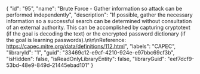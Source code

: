 {
  "id": "95",
  "name": "Brute Force - Gather information so attack can be performed independently",
  "description": "If possible, gather the necessary information so a successful search can be determined without consultation of an external authority. This can be accomplished by capturing cryptotext (if the goal is decoding the text) or the encrypted password dictionary (if the goal is learning passwords).\n\n\nReference: https://capec.mitre.org/data/definitions/112.html",
  "labels": "CAPEC",
  "libraryId": "1",
  "guid": "33469c12-e9cf-4210-924e-e97bbc69cf3b",
  "isHidden": false,
  "isReadOnlyLibraryEntity": false,
  "libraryGuid": "eef7dcf9-53bd-48e9-849d-21445ebad101"
}